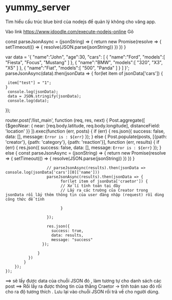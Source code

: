 # yummy_server

Tìm hiểu cấu trúc blue bird của nodejs để quản lý không cho văng app.

Vào link https://www.jdoodle.com/execute-nodejs-online
Gõ 

const parseJsonAsync = (jsonString) => {
  return new Promise(resolve => {
    setTimeout(() => {
      resolve(JSON.parse(jsonString))
    })
  })
}

var data = '{ "name":"John", "age":30, "cars": [  { "name":"Ford", "models":[ "Fiesta", "Focus", "Mustang" ] }, { "name":"BMW", "models":[ "320", "X3", "X5" ] },  { "name":"Fiat", "models":[ "500", "Panda" ] }  ] }';
parseJsonAsync(data).then(jsonData => {
    for(let item of jsonData['cars']) {
        
     item["test"] = "1";
    }
     console.log(jsonData);
     data = JSON.stringify(jsonData);
     console.log(data);
});
   

router.post('/list_main', function (req, res, next) {
    Post.aggregate([
        {$geoNear: {
            near: [req.body.latitude, req.body.longitude],
            distanceField: 'location'
        }}
        ]).exec(function (err, posts) {
            if (err) {
                res.json({
                    success: false,
                    data: [],
                    message: `Error is : ${err}`
                });
            } else {
                Post.populate(posts, [{path: 'creator'}, {path: 'category'}, {path: 'reaction'}], function (err, results) {
                    if (err) {
                        res.json({
                            success: false,
                            data: [],
                            message: `Error is : ${err}`
                        });
                    } else {
                        const parseJsonAsync = (jsonString) => {
                          return new Promise(resolve => {
                            setTimeout(() => {
                              resolve(JSON.parse(jsonString))
                          })
                        })
                      }

                      // parseJsonAsync(results).then(jsonData => console.log(jsonData['cars'][0]['name']))
                      parseJsonAsync(results).then(jsonData => {
                            for(let item of jsonData['craetor']) {
                            // Xử lí tính toán tại đây
                            // Lấy ra các trường của Creator trong jsonData rồi lấy thêm thông tin của user đăng nhập (request) rồi dùng công thức để tính
                            
                            }

                      });

                      res.json({
                        success: true,
                        data: results,
                        message: "success"
                    });

                  }
              })
            }
        });
    });

==> sẽ lấy được data của chuỗi JSON đó , làm tương tự cho danh sách các post
==> Rồi lấy ra được thông tin của thằng Craetor -> tính toán sao đó rồi cho ra độ tương thích . Lưu lại vào chuỗi JSON rồi trả về cho người dùng.
